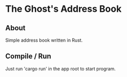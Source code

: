 # The Ghost's Address Book

## About
Simple address book written in Rust.

## Compile / Run

Just run 'cargo run' in the app root to start program.